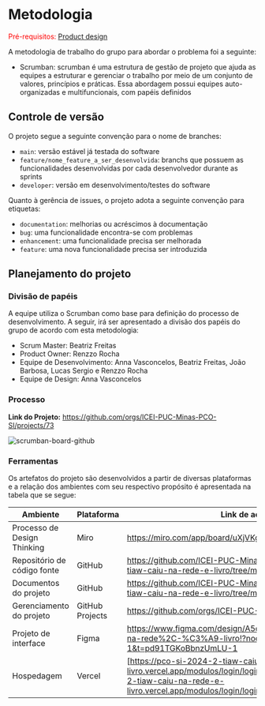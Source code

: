 
# Metodologia

<span style="color:red">Pré-requisitos: <a href="03-Product-design.md"> Product design</a></span>

A metodologia de trabalho do grupo para abordar o problema foi a seguinte:

- Scrumban: scrumban é uma estrutura de gestão de projeto que ajuda as equipes a estruturar e gerenciar o trabalho por meio de um conjunto de valores, princípios e práticas. Essa abordagem possui equipes auto-organizadas e multifuncionais, com papéis definidos

## Controle de versão

O projeto segue a seguinte convenção para o nome de branches:

- `main`: versão estável já testada do software
- `feature/nome_feature_a_ser_desenvolvida`: branchs que possuem as funcionalidades desenvolvidas por cada desenvolvedor durante as sprints 
- `developer`: versão em desenvolvimento/testes do software

Quanto à gerência de issues, o projeto adota a seguinte convenção para etiquetas:

- `documentation`: melhorias ou acréscimos à documentação
- `bug`: uma funcionalidade encontra-se com problemas
- `enhancement`: uma funcionalidade precisa ser melhorada
- `feature`: uma nova funcionalidade precisa ser introduzida

## Planejamento do projeto

###  Divisão de papéis

A equipe utiliza o Scrumban como base para definição do processo de desenvolvimento. A seguir, irá ser apresentado a divisão dos papéis do grupo de acordo com esta metodologia:

- Scrum Master: Beatriz Freitas
- Product Owner: Renzzo Rocha
- Equipe de Desenvolvimento: Anna Vasconcelos, Beatriz Freitas, João Barbosa, Lucas Sergio e Renzzo Rocha
- Equipe de Design: Anna Vasconcelos

### Processo

**Link do Projeto:** https://github.com/orgs/ICEI-PUC-Minas-PCO-SI/projects/73

![scrumban-board-github](https://github.com/user-attachments/assets/2dfc8255-b899-4e43-8816-70141afe15fa)

### Ferramentas

Os artefatos do projeto são desenvolvidos a partir de diversas plataformas e a relação dos ambientes com seu respectivo propósito é apresentada na tabela que se segue:

| Ambiente                            | Plataforma                         | Link de acesso                       |
|-------------------------------------|------------------------------------|--------------------------------------|
| Processo de Design Thinking         | Miro                               | https://miro.com/app/board/uXjVKg-bwtk=/       |
| Repositório de código fonte         | GitHub                             | https://github.com/ICEI-PUC-Minas-PCO-SI/pco-si-2024-2-tiaw-caiu-na-rede-e-livro/tree/main/src        |
| Documentos do projeto               | GitHub                             | https://github.com/ICEI-PUC-Minas-PCO-SI/pco-si-2024-2-tiaw-caiu-na-rede-e-livro/tree/main/docs        |
| Gerenciamento do projeto            | GitHub Projects                    | https://github.com/orgs/ICEI-PUC-Minas-PCO-SI/projects/73       |
| Projeto de interface                | Figma                              | https://www.figma.com/design/A5oMfq14ZuLkrAkCgpLtBv/Caiu-na-rede%2C-%C3%A9-livro!?node-id=0-1&t=pd91TGKoBbnzUmLU-1      |
| Hospedagem                          | Vercel                             | [https://pco-si-2024-2-tiaw-caiu-na-rede-e-livro.vercel.app/modulos/login/login.html](https://pco-si-2024-2-tiaw-caiu-na-rede-e-livro.vercel.app/modulos/login/login.html) |
 
